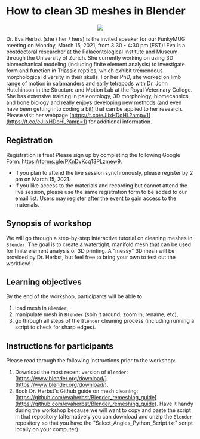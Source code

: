# How to clean 3D meshes in Blender

<p align="center">
  <img src="https://pbs.twimg.com/profile_images/1174330476250718209/YbpaGt1Z_400x400.jpg" />
</p>

Dr. Eva Herbst (she / her / hers) is the invited speaker for our FunkyMUG meeting on Monday, March 15, 2021, from 3:30 - 4:30 pm (EST)!
Eva is a postdoctoral researcher at the Palaeontological Institute and Museum through the University of Zurich. 
She currently working on using 3D biomechanical modeling (including finite element analysis) to investigate form and function in Triassic reptiles, which exhibit tremendous morphological diversity in their skulls. 
For her PhD, she worked on limb range of motion in salamanders and early tetrapods with Dr. John Hutchinson in the Structure and Motion Lab at the Royal Veterinary College. 
She has extensive training in paleontology, 3D morphology, biomecahnics, and bone biology and really enjoys developing new methods (and even have been getting into coding a bit) that can be applied to her research.
Please visit her webpage [https://t.co/eJIixHDoHL?amp=1](https://t.co/eJIixHDoHL?amp=1) for additional information. 

## Registration
Registration is free! Please sign up by completing the following Google Form: <a href="https://forms.gle/PXnDvKcq13PLzmew9](https://forms.gle/PXnDvKcq13PLzmew9" target="_blank">https://forms.gle/PXnDvKcq13PLzmew9</a>.
* If you plan to attend the live session synchronously, please register by 2 pm on March 15, 2021. 
* If you like access to the materials and recording but cannot attend the live session, please use the same registration form to be added to our email list. Users may register after the event to gain access to the materials. 

## Synopsis of workshop
We will go through a step-by-step interactive tutorial on cleaning meshes in `Blender`. 
The goal is to create a watertight, manifold mesh that can be used for finite element analysis or 3D printing. 
A "messy" 3D mesh will be provided by Dr. Herbst, but feel free to bring your own to test out the workflow!

## Learning objectives
By the end of the workshop, participants will be able to
1. load mesh in `Blender`, 
2. manipulate mesh in `Blender` (spin it around, zoom in, rename, etc), 
3. go through all steps of the `Blender` cleaning process (including running a script to check for sharp edges).

## Instructions for participants
Please read through the following instructions prior to the workshop:
1. Download the most recent version of `Blender`: [https://www.blender.org/download/](https://www.blender.org/download/). 
2. Book Dr. Herbst's Github guide on mesh cleaning: [https://github.com/evaherbst/Blender_remeshing_guide](https://github.com/evaherbst/Blender_remeshing_guide). Have it handy during the workshop because we will want to copy and paste the script in that repository (alternatively you can download and unzip the `Blender` repository so that you have the "Select_Angles_Python_Script.txt" script locally on your computer). 



